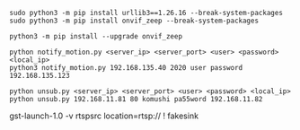 ```
sudo python3 -m pip install urllib3==1.26.16 --break-system-packages
sudo python3 -m pip install onvif_zeep --break-system-packages
```

```
python3 -m pip install --upgrade onvif_zeep
```

```
python notify_motion.py <server_ip> <server_port> <user> <password> <local_ip>
python3 notify_motion.py 192.168.135.40 2020 user password 192.168.135.123

python unsub.py <server_ip> <server_port> <user> <password> <local_ip>
python unsub.py 192.168.11.81 80 komushi pa55word 192.168.11.82
```

gst-launch-1.0 -v rtspsrc location=rtsp://<rtsp-server-url> ! fakesink
